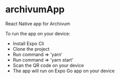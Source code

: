 # archivumApp
React Native app for Archivum

To run the app on your device:
- Install Expo Cli
- Clone the project
- Run command => 'yarn'
- Run command => 'yarn start'
- Scan the QR code on your device
- The app will run on Expo Go app on your device

